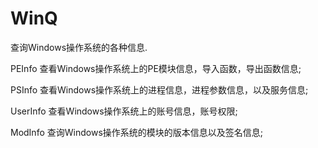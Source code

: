 # WinQ
查询Windows操作系统的各种信息.


PEInfo
	查看Windows操作系统上的PE模块信息，导入函数，导出函数信息;

PSInfo
	查看Windows操作系统上的进程信息，进程参数信息，以及服务信息;
	
UserInfo
	查看Windows操作系统上的账号信息，账号权限;
	
ModInfo
	查询Windows操作系统的模块的版本信息以及签名信息;
	